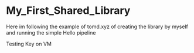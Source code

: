 # My_First_Shared_Library
Here im following the example of tomd.xyz of creating the library by myself and running the simple Hello pipeline

Testing Key on VM
